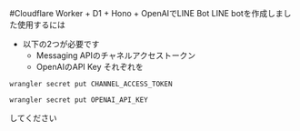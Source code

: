 #Cloudflare Worker + D1 + Hono + OpenAIでLINE Bot
LINE botを作成しました使用するには
* 以下の2つが必要です
    * Messaging APIのチャネルアクセストークン
    * OpenAIのAPI Key
それぞれを

```
wrangler secret put CHANNEL_ACCESS_TOKEN
```
```
wrangler secret put OPENAI_API_KEY
```

してください
